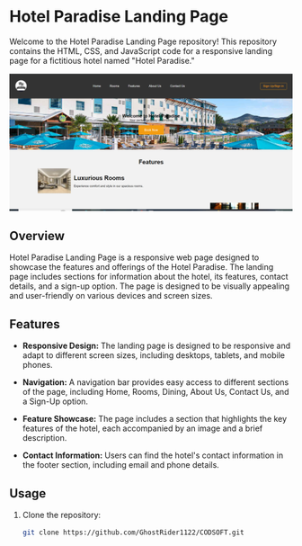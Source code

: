 # Hotel Paradise Landing Page

Welcome to the Hotel Paradise Landing Page repository! This repository contains the HTML, CSS, and JavaScript code for a responsive landing page for a fictitious hotel named "Hotel Paradise."

![Hotel Paradise Landing Page](screenshot.png)

## Overview

Hotel Paradise Landing Page is a responsive web page designed to showcase the features and offerings of the Hotel Paradise. The landing page includes sections for information about the hotel, its features, contact details, and a sign-up option. The page is designed to be visually appealing and user-friendly on various devices and screen sizes.

## Features

- **Responsive Design:** The landing page is designed to be responsive and adapt to different screen sizes, including desktops, tablets, and mobile phones.

- **Navigation:** A navigation bar provides easy access to different sections of the page, including Home, Rooms, Dining, About Us, Contact Us, and a Sign-Up option.

- **Feature Showcase:** The page includes a section that highlights the key features of the hotel, each accompanied by an image and a brief description.

- **Contact Information:** Users can find the hotel's contact information in the footer section, including email and phone details.


## Usage

1. Clone the repository:

   ```bash
   git clone https://github.com/GhostRider1122/CODSOFT.git

